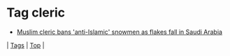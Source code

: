 <!--
title: Tag cleric
date: 2020-06-28T15:26:58.421Z
tags:
-->
# Tag cleric

 * [Muslim cleric bans 'anti-Islamic' snowmen as flakes fall in Saudi Arabia](107911691474.md)

| [Tags](tags.md) | [Top](index.md) |
